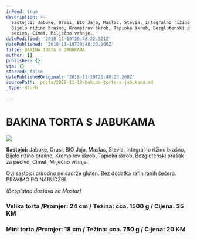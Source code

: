 ```yaml
---
inFeed: true
description: >-
  Sastojci: Jabuke, Orasi, BIO Jaja, Maslac, Stevia, Integralno rižino brašno,
  Bijelo rižino brašno, Krompirov škrob, Tapioka škrob, Bezglutenski prašak za
  pecivo, Cimet, Milječno vrhnje.
dateModified: '2018-11-19T20:48:22.321Z'
datePublished: '2018-11-19T20:48:23.260Z'
title: BAKINA TORTA S JABUKAMA
author: []
publisher: {}
via: {}
starred: false
datePublishedOriginal: '2018-11-19T20:48:23.260Z'
sourcePath: _posts/2018-11-19-bakina-torta-s-jabukama.md
_type: Blurb

---
```

# BAKINA TORTA S JABUKAMA
![](https://the-grid-user-content.s3-us-west-2.amazonaws.com/3b22474e-aa99-4b7a-b38f-fab3d4ed34f0.jpg)

**Sastojci:** Jabuke, Orasi, BIO Jaja, Maslac, Stevia, Integralno rižino brašno, Bijelo rižino brašno, Krompirov škrob, Tapioka škrob, Bezglutenski prašak za pecivo, Cimet, Milječno vrhnje.

Ovi sastojci prirodno ne sadrže gluten. Bez dodatka rafiniranih šećera. PRAVIMO PO NARUDŽBI.

_(Besplatna dostava za Mostar)_

### **Velika torta /Promjer: 24 cm / Težina: cca. 1500 g / Cijena: 35 KM**

### **Mini torta /Promjer: 18 cm / Težina: cca. 750 g / Cijena: 20 KM**